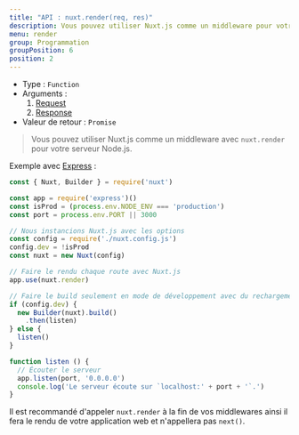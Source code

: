 ```yaml
---
title: "API : nuxt.render(req, res)"
description: Vous pouvez utiliser Nuxt.js comme un middleware pour votre serveur Node.js.
menu: render
group: Programmation
groupPosition: 6
position: 2
---
```


- Type : `Function`
- Arguments :
  1. [Request](https://nodejs.org/api/http.html#http_class_http_incomingmessage)
  2. [Response](https://nodejs.org/api/http.html#http_class_http_serverresponse)
- Valeur de retour : `Promise`

> Vous pouvez utiliser Nuxt.js comme un middleware avec `nuxt.render` pour votre serveur Node.js.

Exemple avec [Express](https://github.com/expressjs/express) :

```js
const { Nuxt, Builder } = require('nuxt')

const app = require('express')()
const isProd = (process.env.NODE_ENV === 'production')
const port = process.env.PORT || 3000

// Nous instancions Nuxt.js avec les options
const config = require('./nuxt.config.js')
config.dev = !isProd
const nuxt = new Nuxt(config)

// Faire le rendu chaque route avec Nuxt.js
app.use(nuxt.render)

// Faire le build seulement en mode de développement avec du rechargement à chaud
if (config.dev) {
  new Builder(nuxt).build()
    .then(listen)
} else {
  listen()
}

function listen () {
  // Écouter le serveur
  app.listen(port, '0.0.0.0')
  console.log('Le serveur écoute sur `localhost:' + port + '`.')
}
```

<div class="Alert">

Il est recommandé d'appeler `nuxt.render` à la fin de vos middlewares ainsi il fera le rendu de votre application web et n'appellera pas `next()`.

</div>
